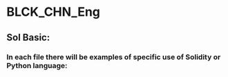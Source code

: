 # BLCK_CHN_Eng
## Sol Basic:
### In each file there will be examples of specific use of Solidity or Python language:

